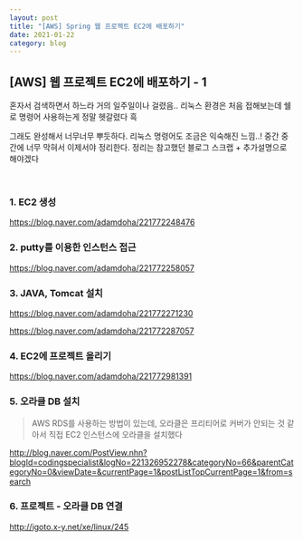 ```yaml
---
layout: post
title: "[AWS] Spring 웹 프로젝트 EC2에 배포하기"
date: 2021-01-22
category: blog
---
```


## [AWS] 웹 프로젝트 EC2에 배포하기 - 1

혼자서 검색하면서 하느라 거의 일주일이나 걸렸음.. 리눅스 환경은 처음 접해보는데 쉘로 명령어 사용하는게 정말 헷갈렸다 흑

그래도 완성해서 너무너무 뿌듯하다. 리눅스 명령어도 조금은 익숙해진 느낌..! 중간 중간에 너무 막혀서 이제서야 정리한다. 정리는 참고했던 블로그 스크랩 + 추가설명으로 해야겠다

<br>

### 1. EC2 생성

<https://blog.naver.com/adamdoha/221772248476>

### 2. putty를 이용한 인스턴스 접근

<https://blog.naver.com/adamdoha/221772258057>

### 3. JAVA, Tomcat 설치

<https://blog.naver.com/adamdoha/221772271230>

<https://blog.naver.com/adamdoha/221772287057>

### 4. EC2에 프로젝트 올리기

<https://blog.naver.com/adamdoha/221772981391>

### 5. 오라클 DB 설치

> AWS RDS를 사용하는 방법이 있는데, 오라클은 프리티어로 커버가 안되는 것 같아서 직접 EC2 인스턴스에 오라클을 설치했다

<http://blog.naver.com/PostView.nhn?blogId=codingspecialist&logNo=221326952278&categoryNo=66&parentCategoryNo=0&viewDate=&currentPage=1&postListTopCurrentPage=1&from=search>

### 6. 프로젝트 - 오라클 DB 연결

<http://igoto.x-y.net/xe/linux/245>



